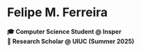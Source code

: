 # Felipe M. Ferreira

**🎓 Computer Science Student @ Insper**  
**🔬 Research Scholar @ UIUC (Summer 2025)**


